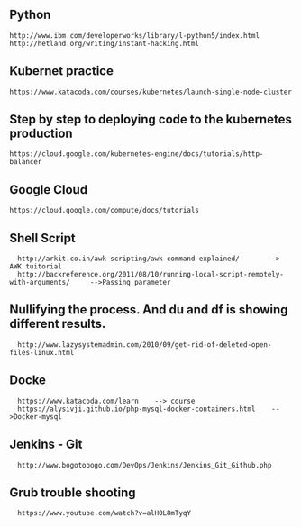 Python
----
    http://www.ibm.com/developerworks/library/l-python5/index.html 
    http://hetland.org/writing/instant-hacking.html 

Kubernet practice
----------
    https://www.katacoda.com/courses/kubernetes/launch-single-node-cluster

Step by step to deploying code to the kubernetes production
--------
    https://cloud.google.com/kubernetes-engine/docs/tutorials/http-balancer
  
Google Cloud
------
    https://cloud.google.com/compute/docs/tutorials
 
 Shell Script
 -------
      http://arkit.co.in/awk-scripting/awk-command-explained/       --> AWK tuitorial
      http://backreference.org/2011/08/10/running-local-script-remotely-with-arguments/     -->Passing parameter 
   
  Nullifying the process. And du and df is showing different results.
  ----------
      http://www.lazysystemadmin.com/2010/09/get-rid-of-deleted-open-files-linux.html
   
Docke
-----------
      https://www.katacoda.com/learn    --> course
      https://alysivji.github.io/php-mysql-docker-containers.html    -->Docker-mysql

Jenkins - Git
-----------
      http://www.bogotobogo.com/DevOps/Jenkins/Jenkins_Git_Github.php
      
Grub trouble shooting
--------
      https://www.youtube.com/watch?v=alH0L8mTyqY
